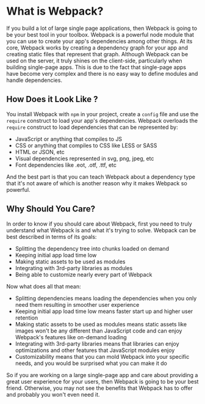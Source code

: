 # What is Webpack?

If you build a lot of large single page applications, then Webpack is going to be your best tool in your toolbox. Webpack is a powerful node module that you can use to create your app's dependencies among other things. At its core, Webpack works by creating a dependency graph for your app and creating static files that represent that graph. Although Webpack can be used on the server, it truly shines on the client-side, particularly when building single-page apps. This is due to the fact that single-page apps have become very complex and there is no easy way to define modules and handle dependencies.

## How Does it Look Like ?

You install Webpack with `npm` in your project, create a `config` file and use the `require` construct to load your app's dependencies. Webpack overloads the `require` construct to load dependencies that can be represented by:

- JavaScript or anything that compiles to JS
- CSS or anything that compiles to CSS like LESS or SASS
- HTML or JSON, etc
- Visual dependencies represented in svg, png, jpeg, etc
- Font dependencies like .eot, .otf, .ttf, etc

And the best part is that you can teach Webpack about a dependency type that it's not aware of which is another reason why it makes Webpack so powerful.

## Why Should You Care?

In order to know if you should care about Webpack, first you need to truly understand what Webpack is and what it's trying to solve. Webpack can be best described in terms of its goals:

- Splitting the dependency tree into chunks loaded on demand
- Keeping initial app load time low
- Making static assets to be used as modules
- Integrating with 3rd-party libraries as modules
- Being able to customize nearly every part of Webpack

Now what does all that mean:

- Splitting dependencies means loading the dependencies when you only need them resulting in smoother user experience
- Keeping initial app load time low means faster start up and higher user retention
- Making static assets to be used as modules means static assets like images won't be any different than JavaScript code and can enjoy Webpack's features like on-demand loading
- Integrating with 3rd-party libraries means that libraries can enjoy optimizations and other features that JavaScript modules enjoy
- Customizability means that you can mold Webpack into your specific needs, and you would be surprised what you can make it do

So if you are working on a large single-page app and care about providing a great user experience for your users, then Webpack is going to be your best friend. Otherwise, you may not see the benefits that Webpack has to offer and probably you won't even need it.

